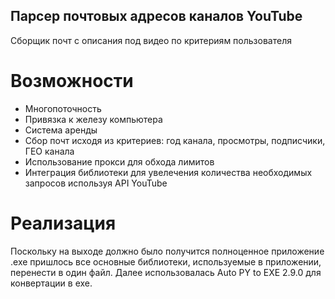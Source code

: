 ## Парсер почтовых адресов каналов YouTube
Сборщик почт с описания под видео по критериям пользователя
# Возможности
- Многопоточность
- Привязка к железу компьютера
- Система аренды
- Сбор почт исходя из критериев: год канала, просмотры, подписчики, ГЕО канала
- Использование прокси для обхода лимитов
- Интеграция библиотеки для увелечения количества необходимых запросов используя API YouTube
# Реализация
Поскольку на выходе должно было получится полноценное приложение .exe пришлось все основные библиотеки, используемые в приложении, перенести в один файл. Далее использовалась Auto PY to EXE 2.9.0 для конвертации в exe.
